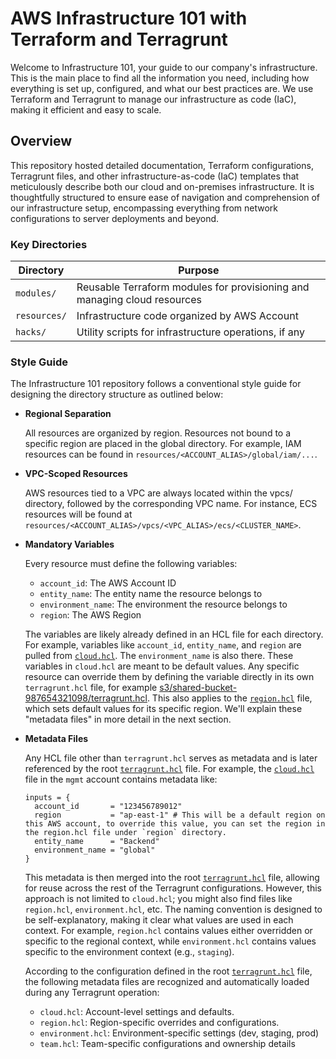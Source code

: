 # AWS Infrastructure 101 with Terraform and Terragrunt

Welcome to Infrastructure 101, your guide to our company's infrastructure. This is the main place to find all the information you need, including how everything is set up, configured, and what our best practices are. We use Terraform and Terragrunt to manage our infrastructure as code (IaC), making it efficient and easy to scale.

## Overview

This repository hosted detailed documentation, Terraform configurations, Terragrunt files, and other infrastructure-as-code (IaC) templates that meticulously describe both our cloud and on-premises infrastructure. It is thoughtfully structured to ensure ease of navigation and comprehension of our infrastructure setup, encompassing everything from network configurations to server deployments and beyond.

### Key Directories

| Directory | Purpose |
|-----------|---------|
| `modules/` | Reusable Terraform modules for provisioning and managing cloud resources |
| `resources/` | Infrastructure code organized by AWS Account |
| `hacks/` | Utility scripts for infrastructure operations, if any |

### Style Guide

The Infrastructure 101 repository follows a conventional style guide for designing the directory structure as outlined below:

- **Regional Separation**

  All resources are organized by region. Resources not bound to a specific region are placed in the global directory. For example, IAM resources can be found in `resources/<ACCOUNT_ALIAS>/global/iam/...`.

- **VPC-Scoped Resources**

  AWS resources tied to a VPC are always located within the vpcs/ directory, followed by the corresponding VPC name. For instance, ECS resources will be found at `resources/<ACCOUNT_ALIAS>/vpcs/<VPC_ALIAS>/ecs/<CLUSTER_NAME>`.

- **Mandatory Variables**

  Every resource must define the following variables:
  - `account_id`: The AWS Account ID
  - `entity_name`: The entity name the resource belongs to
  - `environment_name`: The environment the resource belongs to
  - `region`: The AWS Region

  The variables are likely already defined in an HCL file for each directory. For example, variables like `account_id`, `entity_name`, and `region` are pulled from [`cloud.hcl`](./resources/mgmt/cloud.hcl). The `environment_name` is also there. These variables in `cloud.hcl` are meant to be default values. Any specific resource can override them by defining the variable directly in its own `terragrunt.hcl` file, for example [s3/shared-bucket-987654321098/terragrunt.hcl](./resources/staging/ap-east-1/s3/shared-bucket-987654321098/terragrunt.hcl). This also applies to the [`region.hcl`](./resources/mgmt/ap-east-1/region.hcl) file, which sets default values for its specific region. We'll explain these "metadata files" in more detail in the next section.

- **Metadata Files**

  Any HCL file other than `terragrunt.hcl` serves as metadata and is later referenced by the root [`terragrunt.hcl`](./resources/terragrunt.hcl) file. For example, the [`cloud.hcl`](./resources/mgmt/cloud.hcl) file in the `mgmt` account contains metadata like:

  ```hcl
  inputs = {
    account_id       = "123456789012"
    region           = "ap-east-1" # This will be a default region on this AWS account, to override this value, you can set the region in the region.hcl file under `region` directory.
    entity_name      = "Backend"
    environment_name = "global"
  }
  ```

    This metadata is then merged into the root [`terragrunt.hcl`](./resources/terragrunt.hcl) file, allowing for reuse across the rest of the Terragrunt configurations. However, this approach is not limited to `cloud.hcl`; you might also find files like `region.hcl`, `environment.hcl`, etc. The naming convention is designed to be self-explanatory, making it clear what values are used in each context. For example, `region.hcl` contains values either overridden or specific to the regional context, while `environment.hcl` contains values specific to the environment context (e.g., `staging`).

    According to the configuration defined in the root [`terragrunt.hcl`](./resources/terragrunt.hcl) file, the following metadata files are recognized and automatically loaded during any Terragrunt operation:

  - `cloud.hcl`: Account-level settings and defaults.
  - `region.hcl`: Region-specific overrides and configurations.
  - `environment.hcl`: Environment-specific settings (dev, staging, prod)
  - `team.hcl`: Team-specific configurations and ownership details
